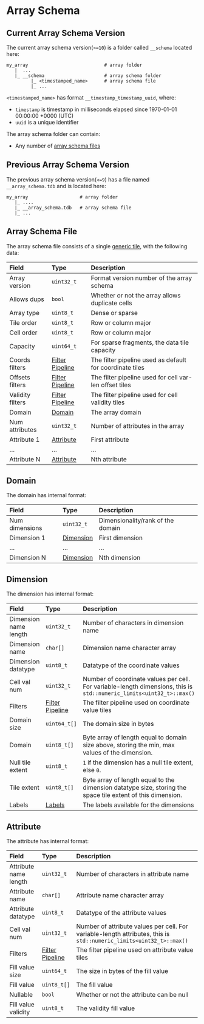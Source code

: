 # Array Schema

## Current Array Schema Version

The current array schema version(`>=10`) is a folder called `__schema` located here:

```
my_array                            # array folder
   |  ...
   |_ __schema                      # array schema folder
         |_ <timestamped_name>      # array schema file
         |_ ...  
```

`<timestamped_name>` has format `__timestamp_timestamp_uuid`, where:
* `timestamp` is timestamp in milliseconds elapsed since 1970-01-01 00:00:00 +0000 (UTC)
* `uuid` is a unique identifier


The array schema folder can contain:
* Any number of [array schema files](#array-schema-file)


## Previous Array Schema Version

The previous array schema version(`<=9`) has a file named `__array_schema.tdb` and is located here:

```
my_array                   # array folder
   |_ ....
   |_ __array_schema.tdb   # array schema file
   |_ ...
```

## Array Schema File

The array schema file consists of a single [generic tile](./generic_tile.md), with the following data:

| **Field** | **Type** | **Description** |
| :--- | :--- | :--- |
| Array version | `uint32_t` | Format version number of the array schema |
| Allows dups | `bool` | Whether or not the array allows duplicate cells |
| Array type | `uint8_t` | Dense or sparse |
| Tile order | `uint8_t` | Row or column major |
| Cell order | `uint8_t` | Row or column major |
| Capacity | `uint64_t` | For sparse fragments, the data tile capacity |
| Coords filters | [Filter Pipeline](./filter_pipeline.md) | The filter pipeline used as default for coordinate tiles |
| Offsets filters | [Filter Pipeline](./filter_pipeline.md) | The filter pipeline used for cell var-len offset tiles |
| Validity filters | [Filter Pipeline](./filter_pipeline.md) | The filter pipeline used for cell validity tiles |
| Domain | [Domain](#domain) | The array domain |
| Num attributes | `uint32_t` | Number of attributes in the array |
| Attribute 1 | [Attribute](#attribute) | First attribute |
| … | … | … |
| Attribute N | [Attribute](#attribute) | Nth attribute |

## Domain

The domain has internal format:

| **Field** | **Type** | **Description** |
| :--- | :--- | :--- |
| Num dimensions | `uint32_t` | Dimensionality/rank of the domain |
| Dimension 1 | [Dimension](#dimension) | First dimension |
| … | … | … |
| Dimension N | [Dimension](#dimension) | Nth dimension |

## Dimension

The dimension has internal format:

| **Field** | **Type** | **Description** |
| :--- | :--- | :--- |
| Dimension name length | `uint32_t` | Number of characters in dimension name |
| Dimension name | `char[]` | Dimension name character array |
| Dimension datatype | `uint8_t` | Datatype of the coordinate values |
| Cell val num | `uint32_t` | Number of coordinate values per cell. For variable-length dimensions, this is `std::numeric_limits<uint32_t>::max()` |
| Filters | [Filter Pipeline](./filter_pipeline.md) | The filter pipeline used on coordinate value tiles |
| Domain size | `uint64_t[]` | The domain size in bytes |
| Domain | `uint8_t[]` | Byte array of length equal to domain size above, storing the min, max values of the dimension. |
| Null tile extent | `uint8_t` | `1` if the dimension has a null tile extent, else `0`. |
| Tile extent | `uint8_t[]` | Byte array of length equal to the dimension datatype size, storing the space tile extent of this dimension. |
| Labels | [Labels](./dimension_label.md) | The labels available for the dimensions |

## Attribute

The attribute has internal format:

| **Field** | **Type** | **Description** |
| :--- | :--- | :--- |
| Attribute name length | `uint32_t` | Number of characters in attribute name |
| Attribute name | `char[]` | Attribute name character array |
| Attribute datatype | `uint8_t` | Datatype of the attribute values |
| Cell val num | `uint32_t` | Number of attribute values per cell. For variable-length attributes, this is `std::numeric_limits<uint32_t>::max()` |
| Filters | [Filter Pipeline](./filter_pipeline.md) | The filter pipeline used on attribute value tiles |
| Fill value size | `uint64_t` | The size in bytes of the fill value |
| Fill value | `uint8_t[]` | The fill value |
| Nullable | `bool` | Whether or not the attribute can be null |
| Fill value validity | `uint8_t` | The validity fill value |

